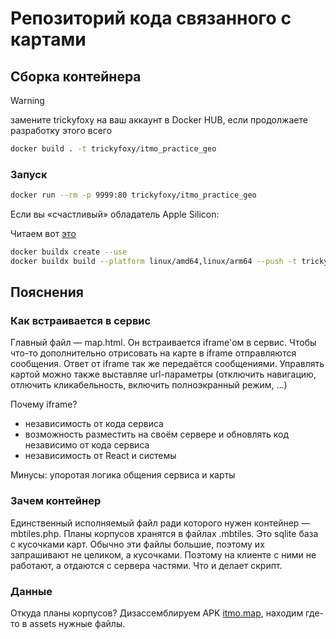 # Репозиторий кода связанного с картами

## Сборка контейнера

> [!WARNING]
> замените trickyfoxy на ваш аккаунт в Docker HUB, если продолжаете разработку этого всего

```bash
docker build . -t trickyfoxy/itmo_practice_geo
```

### Запуск

```bash
docker run --rm -p 9999:80 trickyfoxy/itmo_practice_geo
```

Если вы «счастливый» обладатель Apple Silicon:

Читаем вот [это](https://blog.jaimyn.dev/how-to-build-multi-architecture-docker-images-on-an-m1-mac/)

```bash
docker buildx create --use
docker buildx build --platform linux/amd64,linux/arm64 --push -t trickyfoxy/itmo_practice_geo .
```


## Пояснения

### Как встраивается в сервис

Главный файл — map.html. Он встраивается iframe'ом в сервис. Чтобы что-то дополнительно отрисовать на карте в iframe отправляются сообщения. Ответ от iframe так же передаётся сообщениями. Управлять картой можно также выставляе url-параметры (отключить навигацию, отлючить кликабельность, включить полноэкранный режим, ...)

Почему iframe?

- независимость от кода сервиса
- возможность разместить на своём сервере и обновлять код независимо от кода сервиса
- независимость от React и системы

Минусы: упоротая логика общения сервиса и карты

### Зачем контейнер

Единственный исполняемый файл ради которого нужен контейнер — mbtiles.php. Планы корпусов хранятся в файлах .mbtiles. Это sqlite база с кусочками карт. Обычно эти файлы большие, поэтому их  запрашивают не целиком, а кусочками. Поэтому на клиенте с ними не работают, а отдаются с сервера частями. Что и делает скрипт.

### Данные
Откуда планы корпусов? Дизассемблируем APK [itmo.map](https://play.google.com/store/apps/details?id=ru.itmo.campus&hl=en_US), находим где-то в assets нужные файлы.

